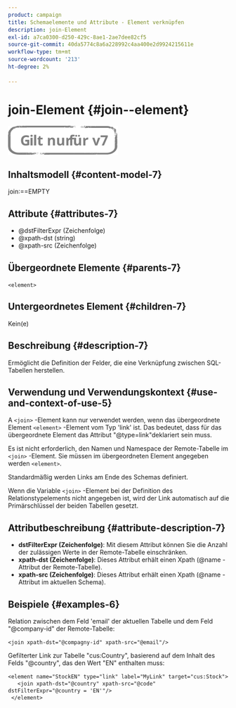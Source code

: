 ```yaml
---
product: campaign
title: Schemaelemente und Attribute - Element verknüpfen
description: join-Element
exl-id: a7ca0300-d250-429c-8ae1-2ae7dee82cf5
source-git-commit: 40da5774c8a6a228992c4aa400e2d9924215611e
workflow-type: tm+mt
source-wordcount: '213'
ht-degree: 2%

---
```


# join-Element {#join--element}

![](../../../assets/v7-only.svg)

## Inhaltsmodell {#content-model-7}

join:==EMPTY

## Attribute {#attributes-7}

* @dstFilterExpr (Zeichenfolge)
* @xpath-dst (string)
* @xpath-src (Zeichenfolge)

## Übergeordnete Elemente {#parents-7}

`<element>`

## Untergeordnetes Element {#children-7}

Kein(e)

## Beschreibung {#description-7}

Ermöglicht die Definition der Felder, die eine Verknüpfung zwischen SQL-Tabellen herstellen.

## Verwendung und Verwendungskontext {#use-and-context-of-use-5}

A `<join>`  -Element kann nur verwendet werden, wenn das übergeordnete Element  `<element>`  -Element vom Typ &#39;link&#39; ist. Das bedeutet, dass für das übergeordnete Element das Attribut &quot;@type=link&quot;deklariert sein muss.

Es ist nicht erforderlich, den Namen und Namespace der Remote-Tabelle im `<join>`  -Element. Sie müssen im übergeordneten Element angegeben werden  `<element>`.

Standardmäßig werden Links am Ende des Schemas definiert.

Wenn die Variable `<join>` -Element bei der Definition des Relationstypelements nicht angegeben ist, wird der Link automatisch auf die Primärschlüssel der beiden Tabellen gesetzt.

## Attributbeschreibung {#attribute-description-7}

* **dstFilterExpr (Zeichenfolge)**: Mit diesem Attribut können Sie die Anzahl der zulässigen Werte in der Remote-Tabelle einschränken.
* **xpath-dst (Zeichenfolge)**: Dieses Attribut erhält einen Xpath (@name -Attribut der Remote-Tabelle).
* **xpath-src (Zeichenfolge)**: Dieses Attribut erhält einen Xpath (@name -Attribut im aktuellen Schema).

## Beispiele {#examples-6}

Relation zwischen dem Feld &#39;email&#39; der aktuellen Tabelle und dem Feld &quot;@company-id&quot; der Remote-Tabelle:

```
<join xpath-dst="@compagny-id" xpath-src="@email"/>
```

Gefilterter Link zur Tabelle &quot;cus:Country&quot;, basierend auf dem Inhalt des Felds &quot;@country&quot;, das den Wert &quot;EN&quot; enthalten muss:

```
<element name="StockEN" type="link" label="MyLink" target="cus:Stock">
   <join xpath-dst="@country" xpath-src="@code" dstFilterExpr="@country = 'EN'"/>
 </element>
```

